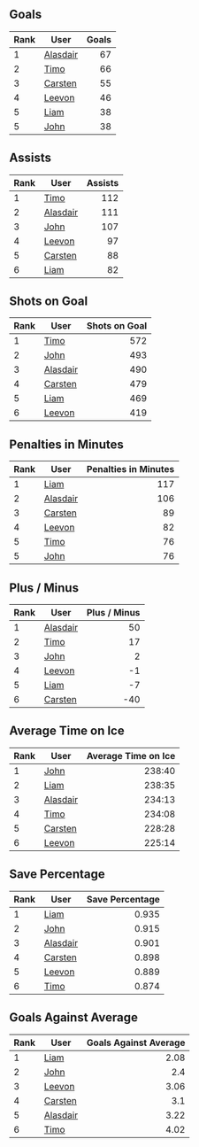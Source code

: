 ## Goals
| Rank | User | Goals |
| :--- | ---- | ---------: |
| 1 | [Alasdair](https://github.com/llevasseur/fantasy-hockey-league/blob/main/ROSTERS.md#Alasdair) |  67 |
| 2 | [Timo](https://github.com/llevasseur/fantasy-hockey-league/blob/main/ROSTERS.md#Timo) |  66 |
| 3 | [Carsten](https://github.com/llevasseur/fantasy-hockey-league/blob/main/ROSTERS.md#Carsten) |  55 |
| 4 | [Leevon](https://github.com/llevasseur/fantasy-hockey-league/blob/main/ROSTERS.md#Leevon) |  46 |
| 5 | [Liam](https://github.com/llevasseur/fantasy-hockey-league/blob/main/ROSTERS.md#Liam) |  38 |
| 5 | [John](https://github.com/llevasseur/fantasy-hockey-league/blob/main/ROSTERS.md#John) |  38 |
## Assists
| Rank | User | Assists |
| :--- | ---- | ---------: |
| 1 | [Timo](https://github.com/llevasseur/fantasy-hockey-league/blob/main/ROSTERS.md#Timo) |  112 |
| 2 | [Alasdair](https://github.com/llevasseur/fantasy-hockey-league/blob/main/ROSTERS.md#Alasdair) |  111 |
| 3 | [John](https://github.com/llevasseur/fantasy-hockey-league/blob/main/ROSTERS.md#John) |  107 |
| 4 | [Leevon](https://github.com/llevasseur/fantasy-hockey-league/blob/main/ROSTERS.md#Leevon) |  97 |
| 5 | [Carsten](https://github.com/llevasseur/fantasy-hockey-league/blob/main/ROSTERS.md#Carsten) |  88 |
| 6 | [Liam](https://github.com/llevasseur/fantasy-hockey-league/blob/main/ROSTERS.md#Liam) |  82 |
## Shots on Goal
| Rank | User | Shots on Goal |
| :--- | ---- | ---------: |
| 1 | [Timo](https://github.com/llevasseur/fantasy-hockey-league/blob/main/ROSTERS.md#Timo) |  572 |
| 2 | [John](https://github.com/llevasseur/fantasy-hockey-league/blob/main/ROSTERS.md#John) |  493 |
| 3 | [Alasdair](https://github.com/llevasseur/fantasy-hockey-league/blob/main/ROSTERS.md#Alasdair) |  490 |
| 4 | [Carsten](https://github.com/llevasseur/fantasy-hockey-league/blob/main/ROSTERS.md#Carsten) |  479 |
| 5 | [Liam](https://github.com/llevasseur/fantasy-hockey-league/blob/main/ROSTERS.md#Liam) |  469 |
| 6 | [Leevon](https://github.com/llevasseur/fantasy-hockey-league/blob/main/ROSTERS.md#Leevon) |  419 |
## Penalties in Minutes
| Rank | User | Penalties in Minutes |
| :--- | ---- | ---------: |
| 1 | [Liam](https://github.com/llevasseur/fantasy-hockey-league/blob/main/ROSTERS.md#Liam) |  117 |
| 2 | [Alasdair](https://github.com/llevasseur/fantasy-hockey-league/blob/main/ROSTERS.md#Alasdair) |  106 |
| 3 | [Carsten](https://github.com/llevasseur/fantasy-hockey-league/blob/main/ROSTERS.md#Carsten) |  89 |
| 4 | [Leevon](https://github.com/llevasseur/fantasy-hockey-league/blob/main/ROSTERS.md#Leevon) |  82 |
| 5 | [Timo](https://github.com/llevasseur/fantasy-hockey-league/blob/main/ROSTERS.md#Timo) |  76 |
| 5 | [John](https://github.com/llevasseur/fantasy-hockey-league/blob/main/ROSTERS.md#John) |  76 |
## Plus / Minus
| Rank | User | Plus / Minus |
| :--- | ---- | ---------: |
| 1 | [Alasdair](https://github.com/llevasseur/fantasy-hockey-league/blob/main/ROSTERS.md#Alasdair) |  50 |
| 2 | [Timo](https://github.com/llevasseur/fantasy-hockey-league/blob/main/ROSTERS.md#Timo) |  17 |
| 3 | [John](https://github.com/llevasseur/fantasy-hockey-league/blob/main/ROSTERS.md#John) |  2 |
| 4 | [Leevon](https://github.com/llevasseur/fantasy-hockey-league/blob/main/ROSTERS.md#Leevon) |  -1 |
| 5 | [Liam](https://github.com/llevasseur/fantasy-hockey-league/blob/main/ROSTERS.md#Liam) |  -7 |
| 6 | [Carsten](https://github.com/llevasseur/fantasy-hockey-league/blob/main/ROSTERS.md#Carsten) |  -40 |
## Average Time on Ice
| Rank | User | Average Time on Ice |
| :--- | ---- | ---------: |
| 1 | [John](https://github.com/llevasseur/fantasy-hockey-league/blob/main/ROSTERS.md#John) |  238:40 |
| 2 | [Liam](https://github.com/llevasseur/fantasy-hockey-league/blob/main/ROSTERS.md#Liam) |  238:35 |
| 3 | [Alasdair](https://github.com/llevasseur/fantasy-hockey-league/blob/main/ROSTERS.md#Alasdair) |  234:13 |
| 4 | [Timo](https://github.com/llevasseur/fantasy-hockey-league/blob/main/ROSTERS.md#Timo) |  234:08 |
| 5 | [Carsten](https://github.com/llevasseur/fantasy-hockey-league/blob/main/ROSTERS.md#Carsten) |  228:28 |
| 6 | [Leevon](https://github.com/llevasseur/fantasy-hockey-league/blob/main/ROSTERS.md#Leevon) |  225:14 |
## Save Percentage
| Rank | User | Save Percentage |
| :--- | ---- | ---------: |
| 1 | [Liam](https://github.com/llevasseur/fantasy-hockey-league/blob/main/ROSTERS.md#Liam) |  0.935 |
| 2 | [John](https://github.com/llevasseur/fantasy-hockey-league/blob/main/ROSTERS.md#John) |  0.915 |
| 3 | [Alasdair](https://github.com/llevasseur/fantasy-hockey-league/blob/main/ROSTERS.md#Alasdair) |  0.901 |
| 4 | [Carsten](https://github.com/llevasseur/fantasy-hockey-league/blob/main/ROSTERS.md#Carsten) |  0.898 |
| 5 | [Leevon](https://github.com/llevasseur/fantasy-hockey-league/blob/main/ROSTERS.md#Leevon) |  0.889 |
| 6 | [Timo](https://github.com/llevasseur/fantasy-hockey-league/blob/main/ROSTERS.md#Timo) |  0.874 |
## Goals Against Average
| Rank | User | Goals Against Average |
| :--- | ---- | ---------: |
| 1 | [Liam](https://github.com/llevasseur/fantasy-hockey-league/blob/main/ROSTERS.md#Liam) |  2.08 |
| 2 | [John](https://github.com/llevasseur/fantasy-hockey-league/blob/main/ROSTERS.md#John) |  2.4 |
| 3 | [Leevon](https://github.com/llevasseur/fantasy-hockey-league/blob/main/ROSTERS.md#Leevon) |  3.06 |
| 4 | [Carsten](https://github.com/llevasseur/fantasy-hockey-league/blob/main/ROSTERS.md#Carsten) |  3.1 |
| 5 | [Alasdair](https://github.com/llevasseur/fantasy-hockey-league/blob/main/ROSTERS.md#Alasdair) |  3.22 |
| 6 | [Timo](https://github.com/llevasseur/fantasy-hockey-league/blob/main/ROSTERS.md#Timo) |  4.02 |
